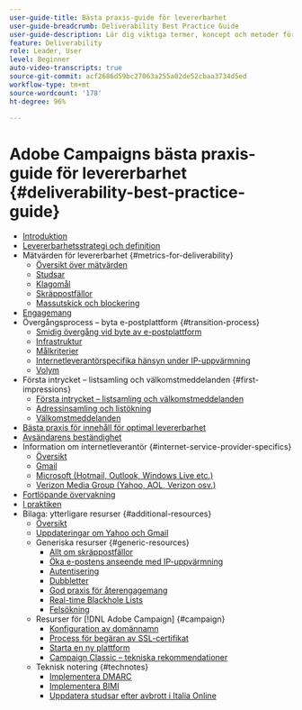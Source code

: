 ```yaml
---
user-guide-title: Bästa praxis-guide för levererbarhet
user-guide-breadcrumb: Deliverability Best Practice Guide
user-guide-description: Lär dig viktiga termer, koncept och metoder för levererbarhet för att säkerställa att ert marknadsföringsprogram blir framgångsrikt.
feature: Deliverability
role: Leader, User
level: Beginner
auto-video-transcripts: true
source-git-commit: acf2686d59bc27063a255a02de52cbaa3734d5ed
workflow-type: tm+mt
source-wordcount: '178'
ht-degree: 96%

---
```



# Adobe Campaigns bästa praxis-guide för levererbarhet {#deliverability-best-practice-guide}

+ [Introduktion](/help/introduction.md)
+ [Levererbarhetsstrategi och definition](/help/deliverability-strategy-and-definition.md)
+ Mätvärden för levererbarhet {#metrics-for-deliverability}
   + [Översikt över mätvärden](/help/metrics/metrics-overview.md)
   + [Studsar](/help/metrics/bounces.md)
   + [Klagomål](/help/metrics/complaints.md)
   + [Skräppostfällor](/help/metrics/spam-traps.md)
   + [Massutskick och blockering](/help/metrics/bulking-and-blocking.md)
+ [Engagemang](/help/engagement.md)
+ Övergångsprocess – byta e-postplattform {#transition-process}
   + [Smidig övergång vid byte av e-postplattform](/help/transition-process/switching-email-platforms.md)
   + [Infrastruktur](/help/transition-process/infrastructure.md)
   + [Målkriterier](/help/transition-process/targeting-criteria.md)
   + [Internetleverantörspecifika hänsyn under IP-uppvärmning](/help/transition-process/isp-specific-considerations-during-ip-warming.md)
   + [Volym](/help/transition-process/volume.md)
+ Första intrycket – listsamling och välkomstmeddelanden {#first-impressions}
   + [Första intrycket – listsamling och välkomstmeddelanden](/help/first-impressions/introduction.md)
   + [Adressinsamling och listökning](/help/first-impressions/address-collection-and-list-growth.md)
   + [Välkomstmeddelanden](/help/first-impressions/welcome-emails.md)
+ [Bästa praxis för innehåll för optimal levererbarhet](/help/content-best-practices-for-optimal-delivery.md)
+ [Avsändarens beständighet](/help/sender-permanence.md)
+ Information om internetleverantör {#internet-service-provider-specifics}
   + [Översikt](/help/internet-service-provider-specifics/overview.md)
   + [Gmail](/help/internet-service-provider-specifics/gmail.md)
   + [Microsoft (Hotmail, Outlook, Windows Live etc.)](/help/internet-service-provider-specifics/microsoft.md)
   + [Verizon Media Group (Yahoo, AOL, Verizon osv.)](/help/internet-service-provider-specifics/verizon-media-group.md)
+ [Fortlöpande övervakning](/help/ongoing-monitoring.md)
+ [I praktiken](/help/putting-it-in-practice.md)
+ Bilaga: ytterligare resurser {#additional-resources}
   + [Översikt](/help/additional-resources/general-resources.md)
   + [Uppdateringar om Yahoo och Gmail](/help/guidance-around-changes-to-google-and-yahoo.md)
   + Generiska resurser {#generic-resources}
      + [Allt om skräppostfällor](/help/additional-resources/all-about-spam-traps.md)
      + [Öka e-postens anseende med IP-uppvärmning](/help/additional-resources/increase-reputation-with-ip-warming.md)
      + [Autentisering](/help/additional-resources/authentication.md)
      + [Dubbletter](/help/additional-resources/duplicates.md)
      + [God praxis för återengagemang](/help/additional-resources/re-engagement.md)
      + [Real-time Blackhole Lists](/help/additional-resources/blocklist-databases.md)
      + [Felsökning](/help/additional-resources/troubleshooting.md)
   + Resurser för [!DNL Adobe Campaign] {#campaign}
      + [Konfiguration av domännamn](/help/additional-resources/ac-domain-name-setup.md)
      + [Process för begäran av SSL-certifikat](/help/additional-resources/ac-ssl-certificate-request.md)
      + [Starta en ny plattform](/help/additional-resources/ac-starting-new-platform.md)
      + [Campaign Classic – tekniska rekommendationer](/help/additional-resources/acc-technical-recommendations.md)
   + Teknisk notering {#technotes}
      + [Implementera DMARC](/help/technotes/implement-dmarc.md)
      + [Implementera BIMI](/help/technotes/implement-bimi.md)
      + [Uppdatera studsar efter avbrott i Italia Online](/help/technotes/update-bounces-after-it-outage.md)

